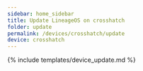 ```yaml
---
sidebar: home_sidebar
title: Update LineageOS on crosshatch
folder: update
permalink: /devices/crosshatch/update
device: crosshatch
---
```

{% include templates/device_update.md %}
